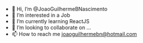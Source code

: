 - 👋 Hi, I’m @JoaoGuilhermeBNascimento
- 👀 I’m interested in a Job
- 🌱 I’m currently learning ReactJS 
- 💞️ I’m looking to collaborate on ...
- 📫 How to reach me joaoguilhermebn@hotmail.com

<!---
JoaoGuilhermeBNascimento/JoaoGuilhermeBNascimento is a ✨ special ✨ repository because its `README.md` (this file) appears on your GitHub profile.
You can click the Preview link to take a look at your changes.
--->
